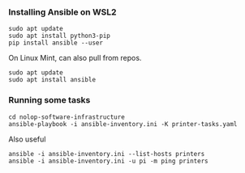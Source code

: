 ### Installing Ansible on WSL2
```
sudo apt update
sudo apt install python3-pip
pip install ansible --user
```
On Linux Mint, can also pull from repos.

```
sudo apt update
sudo apt install ansible
```

### Running some tasks ###

```
cd nolop-software-infrastructure
ansible-playbook -i ansible-inventory.ini -K printer-tasks.yaml
```

Also useful

```
ansible -i ansible-inventory.ini --list-hosts printers
ansible -i ansible-inventory.ini -u pi -m ping printers
```
